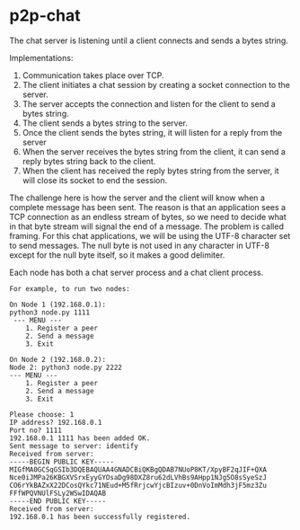 # p2p-chat

The chat server is listening until a client connects and sends a bytes string.

Implementations:
1.	Communication takes place over TCP.
2.	The client initiates a chat session by creating a socket connection to the server.
3.	The server accepts the connection and listen for the client to send a bytes string.
4.	The client sends a bytes string to the server.
5.	Once the client sends the bytes string, it will listen for a reply from the server
6.	When the server receives the bytes string from the client, it can send a reply bytes string back to the client.
7.	When the client has received the reply bytes string from the server, it will close its socket to end the session.

The challenge here is how the server and the client will know when a complete message has been sent. The reason is that an application sees a TCP connection as an endless stream of bytes, so we need to decide what in that byte stream will signal the end of a message. The problem is called framing. For this chat applications, we will be using the UTF-8 character set to send messages. The null byte is not used in any character in UTF-8 except for the null byte itself, so it makes a good delimiter.

Each node has both a chat server process and a chat client process. 

```
For example, to run two nodes:

On Node 1 (192.168.0.1):
python3 node.py 1111
 --- MENU ---
    1. Register a peer
    2. Send a message
    3. Exit
    
On Node 2 (192.168.0.2):
Node 2: python3 node.py 2222
--- MENU ---
    1. Register a peer
    2. Send a message
    3. Exit
    
Please choose: 1
IP address? 192.168.0.1
Port no? 1111
192.168.0.1 1111 has been added OK.
Sent message to server: identify
Received from server: 
-----BEGIN PUBLIC KEY-----
MIGfMA0GCSqGSIb3DQEBAQUAA4GNADCBiQKBgQDAB7NUoP8KT/XpyBF2qJIF+QXA
Nce0iJMPa26KBGXVSrxEyyGYOsaDg98DXZ8ru62dLVhBs9AHpp1NJg5O8sSyeSzJ
CO6rYkBAZxX22DCosQYkc71NEud+M5fRrjcwYjcBIzuv+0DnVoImMdh3jF5mz3Zu
FFfWPQVNUlFSLy2WSwIDAQAB
-----END PUBLIC KEY-----
Received from server: 
192.168.0.1 has been successfully registered.
```
